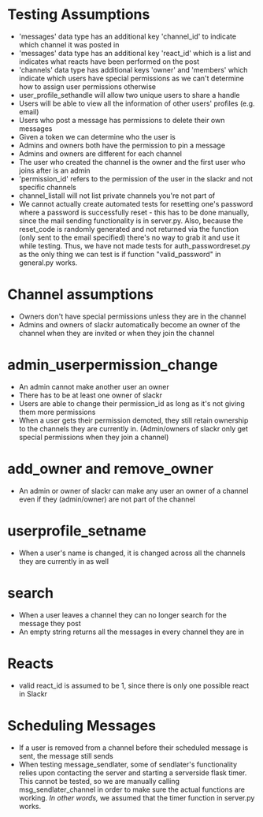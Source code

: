 # Testing Assumptions
- 'messages' data type has an additional key 'channel_id' to indicate which channel it was posted in
- 'messages' data type has an additional key 'react_id' which is a list and indicates what reacts have been performed on the post
- 'channels' data type has additional keys 'owner' and 'members' which indicate which users have special permissions as we can't determine how to assign user permissions otherwise
- user_profile_sethandle will allow two unique users to share a handle
- Users will be able to view all the information of other users' profiles (e.g. email)
- Users who post a message has permissions to delete their own messages 
- Given a token we can determine who the user is 
- Admins and owners both have the permission to pin a message
- Admins and owners are different for each channel
- The user who created the channel is the owner and the first user who joins after is an admin 
- 'permission_id' refers to the permission of the user in the slackr and not specific channels
- channel_listall will not list private channels you're not part of
- We cannot actually create automated tests for resetting one's password where a password is successfully reset - this has to be done manually, since the mail sending functionality is in server.py. Also, because the reset_code is randomly generated and not returned via the function (only sent to the email specified)  there's no way to grab it and use it while testing. Thus, we have not made tests for auth_passwordreset.py as the only thing we can test is if function "valid_password" in general.py works.

# Channel assumptions 
- Owners don't have special permissions unless they are in the channel 
- Admins and owners of slackr automatically become an owner of the channel when they are invited or when they join the channel 

# admin_userpermission_change
- An admin cannot make another user an owner 
- There has to be at least one owner of slackr 
- Users are able to change their permission_id as long as it's not giving them more permissions
- When a user gets their permission demoted, they still retain ownership to the channels they are currently in. (Admin/owners of slackr only get special permissions when they join a channel) 

# add_owner and remove_owner 
- An admin or owner of slackr can make any user an owner of a channel even if they (admin/owner) are not part of the channel

# userprofile_setname 
- When a user's name is changed, it is changed across all the channels they are currently in as well 

# search 
- When a user leaves a channel they can no longer search for the message they post 
- An empty string returns all the messages in every channel they are in

# Reacts
- valid react_id is assumed to be 1, since there is only one possible react in Slackr

# Scheduling Messages
- If a user is removed from a channel before their scheduled message is sent, the message still sends
- When testing message_sendlater, some of sendlater's functionality relies upon contacting the server and starting a serverside flask timer. This cannot be tested, so we are manually calling msg_sendlater_channel in order to make sure the actual functions are working. _In other words,_ we assumed that the timer function in server.py works.
